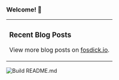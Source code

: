 ### Welcome! 👋
<!--
- 🔭 I’m currently working on ...
- 🌱 I’m currently learning ...
- 👯 I’m looking to collaborate on ...
- 🤔 I’m looking for help with ...
- 💬 Ask me about ...
- 📫 How to reach me: ...
- 😄 Pronouns: ...
- ⚡ Fun fact: ...
-->

<table>
<tr>
<td valign="top" width="100%">

### Recent Blog Posts
<!-- Blog entries start -->
<!-- Blog entries end -->
View more blog posts on [fosdick.io](https://www.fosdick.io/).

</td>
</tr>
</table>

![Build README.md](https://github.com/fosdickio/fosdickio/workflows/Build%20README.md/badge.svg)

